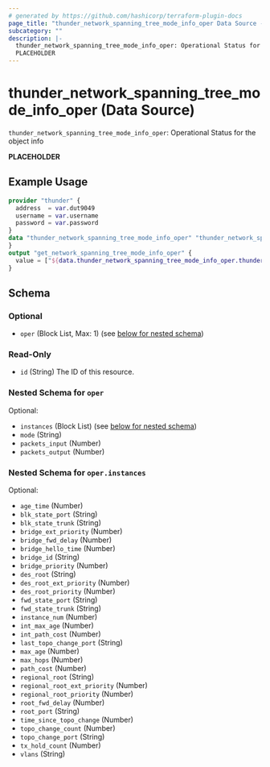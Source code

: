 ```yaml
---
# generated by https://github.com/hashicorp/terraform-plugin-docs
page_title: "thunder_network_spanning_tree_mode_info_oper Data Source - terraform-provider-thunder"
subcategory: ""
description: |-
  thunder_network_spanning_tree_mode_info_oper: Operational Status for the object info
  PLACEHOLDER
---
```


# thunder_network_spanning_tree_mode_info_oper (Data Source)

`thunder_network_spanning_tree_mode_info_oper`: Operational Status for the object info

__PLACEHOLDER__

## Example Usage

```terraform
provider "thunder" {
  address  = var.dut9049
  username = var.username
  password = var.password
}
data "thunder_network_spanning_tree_mode_info_oper" "thunder_network_spanning_tree_mode_info_oper" {
}
output "get_network_spanning_tree_mode_info_oper" {
  value = ["${data.thunder_network_spanning_tree_mode_info_oper.thunder_network_spanning_tree_mode_info_oper}"]
}
```

<!-- schema generated by tfplugindocs -->
## Schema

### Optional

- `oper` (Block List, Max: 1) (see [below for nested schema](#nestedblock--oper))

### Read-Only

- `id` (String) The ID of this resource.

<a id="nestedblock--oper"></a>
### Nested Schema for `oper`

Optional:

- `instances` (Block List) (see [below for nested schema](#nestedblock--oper--instances))
- `mode` (String)
- `packets_input` (Number)
- `packets_output` (Number)

<a id="nestedblock--oper--instances"></a>
### Nested Schema for `oper.instances`

Optional:

- `age_time` (Number)
- `blk_state_port` (String)
- `blk_state_trunk` (String)
- `bridge_ext_priority` (Number)
- `bridge_fwd_delay` (Number)
- `bridge_hello_time` (Number)
- `bridge_id` (String)
- `bridge_priority` (Number)
- `des_root` (String)
- `des_root_ext_priority` (Number)
- `des_root_priority` (Number)
- `fwd_state_port` (String)
- `fwd_state_trunk` (String)
- `instance_num` (Number)
- `int_max_age` (Number)
- `int_path_cost` (Number)
- `last_topo_change_port` (String)
- `max_age` (Number)
- `max_hops` (Number)
- `path_cost` (Number)
- `regional_root` (String)
- `regional_root_ext_priority` (Number)
- `regional_root_priority` (Number)
- `root_fwd_delay` (Number)
- `root_port` (String)
- `time_since_topo_change` (Number)
- `topo_change_count` (Number)
- `topo_change_port` (String)
- `tx_hold_count` (Number)
- `vlans` (String)


